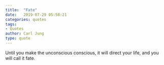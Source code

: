 ```yaml
---
title:  "Fate"
date:   2019-07-29 05:58:21
categories: quotes
tags:
- Quotes
author: Carl Jung
type: quote
---
```


Until you make the unconscious conscious, it will direct your life, and you will call it fate.
